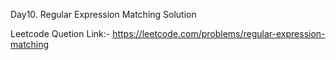
Day10. Regular Expression Matching Solution




Leetcode Quetion Link:- https://leetcode.com/problems/regular-expression-matching

